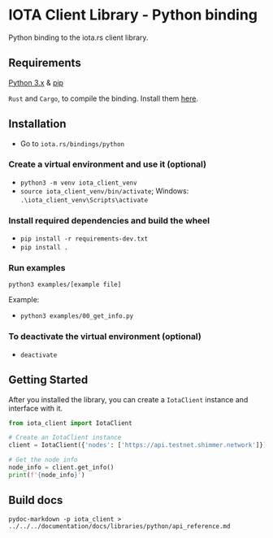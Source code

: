 # IOTA Client Library - Python binding

Python binding to the iota.rs client library.

## Requirements

[Python 3.x](https://www.python.org) & [pip](https://pypi.org/project/pip)

`Rust` and `Cargo`, to compile the binding. Install them [here](https://doc.rust-lang.org/cargo/getting-started/installation.html).

## Installation

- Go to `iota.rs/bindings/python`

### Create a virtual environment and use it (optional)
- `python3 -m venv iota_client_venv`
- `source iota_client_venv/bin/activate`; Windows: `.\iota_client_venv\Scripts\activate`

### Install required dependencies and build the wheel
- `pip install -r requirements-dev.txt`
- `pip install .`

### Run examples
`python3 examples/[example file]`

Example: 
- `python3 examples/00_get_info.py`

### To deactivate the virtual environment (optional)
- `deactivate`

## Getting Started

After you installed the library, you can create a `IotaClient` instance and interface with it.

```python
from iota_client import IotaClient

# Create an IotaClient instance
client = IotaClient({'nodes': ['https://api.testnet.shimmer.network']})

# Get the node info
node_info = client.get_info()
print(f'{node_info}')
```

## Build docs
`pydoc-markdown -p iota_client > ../../../documentation/docs/libraries/python/api_reference.md`
